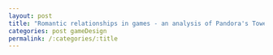 ```yaml
---
layout: post
title: "Romantic relationships in games - an analysis of Pandora's Tower"
categories: post gameDesign
permalink: /:categories/:title
---
```

